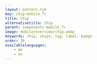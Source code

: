 ```yaml
---
layout: pattern.njk
key: chip-mobile_fr
title: Chip
alternativetitle: Chip
parent: components-mobile_fr
image: mobile/overview/chip.webp
keywords: chip, chips, tag, label, badge
order: 30
availablelanguages: 
    - de
    - en
---
```


